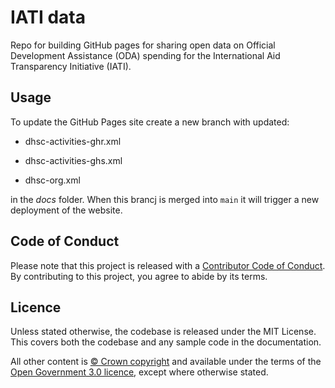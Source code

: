 # IATI data

Repo for building GitHub pages for sharing open data on Official Development Assistance (ODA) spending for the International Aid Transparency Initiative (IATI).

## Usage

To update the GitHub Pages site create a new branch with updated:

-   dhsc-activities-ghr.xml

-   dhsc-activities-ghs.xml

-   dhsc-org.xml

in the *docs* folder. When this brancj is merged into `main` it will trigger a new deployment of the website.

## Code of Conduct

Please note that this project is released with a [Contributor Code of Conduct](https://contributor-covenant.org/version/2/1/CODE_OF_CONDUCT.html). By contributing to this project, you agree to abide by its terms.

## Licence

Unless stated otherwise, the codebase is released under the MIT License. This covers both the codebase and any sample code in the documentation.

All other content is [© Crown copyright](http://www.nationalarchives.gov.uk/information-management/re-using-public-sector-information/uk-government-licensing-framework/crown-copyright/) and available under the terms of the [Open Government 3.0 licence](https://www.nationalarchives.gov.uk/doc/open-government-licence/version/3/), except where otherwise stated.

